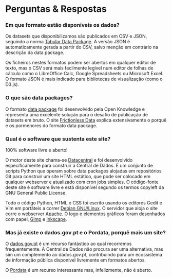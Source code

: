 # Perguntas & Respostas

### Em que formato estão disponíveis os dados?

Os datasets que disponibilizamos são publicados em CSV e JSON, seguindo a norma [Tabular Data Package](http://frictionlessdata.io/guides/tabular-data-package/). A versão JSON é automaticamente gerada a partir do CSV, salvo menção em contrário na descrição da data package.

Os ficheiros nestes formatos podem ser abertos em qualquer editor de texto, mas o CSV será mais facilmente legível num editor de folhas de cálculo como o LibreOffice Calc, Google Spreadsheets ou Microsoft Excel. O formato JSON é mais indicado para bibliotecas de visualização (como o D3.js).

### O que são data packages?

O formato [data package](http://frictionlessdata.io/data-packages) foi desenvolvido pela Open Knowledge e representa  uma excelente solução para o desafio de publicação de datasets em bruto. O site [Frictionless Data](http://frictionlessdata.io/) explica extensivamente o porquê e os pormenores do formato data package.

### Qual é o software que sustenta este site?

100% software livre e aberto!

O  motor deste site chama-se [Datacentral](https://github.com/centraldedados/datacentral) e foi desenvolvido  especificamente para construir a Central de Dados. É um conjunto de scripts Python que operam sobre data packages alojadas em repositórios  Git para construir um site HTML estático, que pode ser colocado em qualquer webserver e atualizado com cron jobs simples. O código-fonte deste site é software livre e está disponível segundo os termos copyleft da GNU General Public License.

Todo o código Python, HTML e CSS foi escrito usando os editores Gedit e Vim em portáteis a correr [Debian GNU/Linux](http://debian.org). O servidor que aloja o site corre o webserver [Apache](http://apache.org). O logo e elementos gráficos foram desenhados com papel, [Gimp](http://gimp.org) e [Inkscape](http://inkscape.org).

### Mas já existe o dados.gov.pt e o Pordata, porquê mais um site?

O [dados.gov.pt](http://dados.gov.pt) é um recurso fantástico ao qual recorremos frequentemente. A Central de Dados não procura ser uma alternativa, mas sim um complemento ao dados.gov.pt, contribuindo para um ecossistema de informação pública disponível livremente em formatos abertos.

O [Pordata](http://pordata.pt) é um recurso interessante mas, infelizmente, não é aberto.
